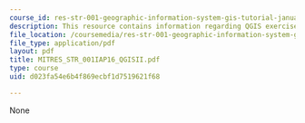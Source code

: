 ```yaml
---
course_id: res-str-001-geographic-information-system-gis-tutorial-january-iap-2016
description: This resource contains information regarding QGIS exercise II.
file_location: /coursemedia/res-str-001-geographic-information-system-gis-tutorial-january-iap-2016/d023fa54e6b4f869ecbf1d7519621f68_MITRES_STR_001IAP16_QGISII.pdf
file_type: application/pdf
layout: pdf
title: MITRES_STR_001IAP16_QGISII.pdf
type: course
uid: d023fa54e6b4f869ecbf1d7519621f68

---
```

None